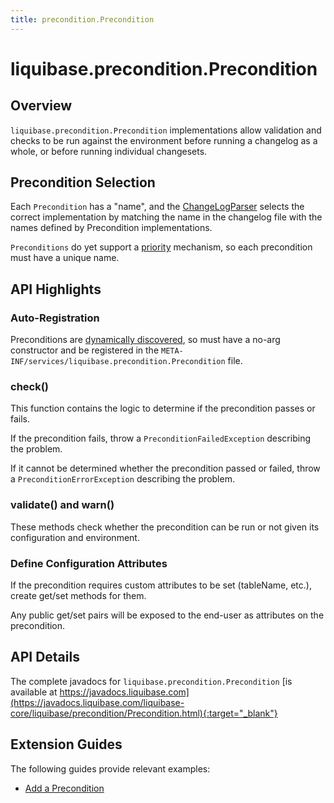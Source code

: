 ```yaml
---
title: precondition.Precondition
---
```


# liquibase.precondition.Precondition

## Overview

`liquibase.precondition.Precondition` implementations allow validation and checks to be run against the environment before running a changelog as a whole, or before running individual changesets.  

## Precondition Selection

Each `Precondition` has a "name", and the [ChangeLogParser](parser-changelogparser.md) selects the correct implementation by matching the name in the changelog file with the names defined by Precondition implementations.

`Preconditions` do yet support a [priority](../architecture/service-discovery.md) mechanism, so each precondition must have a unique name.

## API Highlights

### Auto-Registration

Preconditions are [dynamically discovered](../architecture/service-discovery.md), so must have a no-arg constructor and be registered in the `META-INF/services/liquibase.precondition.Precondition` file.

### check()

This function contains the logic to determine if the precondition passes or fails.

If the precondition fails, throw a `PreconditionFailedException` describing the problem.

If it cannot be determined whether the precondition passed or failed, throw a `PreconditionErrorException` describing the problem.

### validate() and warn()

These methods check whether the precondition can be run or not given its configuration and environment.

### Define Configuration Attributes

If the precondition requires custom attributes to be set (tableName, etc.), create get/set methods for them.

Any public get/set pairs will be exposed to the end-user as attributes on the precondition.

## API Details

The complete javadocs for `liquibase.precondition.Precondition` [is available at https://javadocs.liquibase.com](https://javadocs.liquibase.com/liquibase-core/liquibase/precondition/Precondition.html){:target="_blank"}

## Extension Guides

The following guides provide relevant examples:

- [Add a Precondition](../../extensions-integrations/extension-guides/add-a-precondition.md)